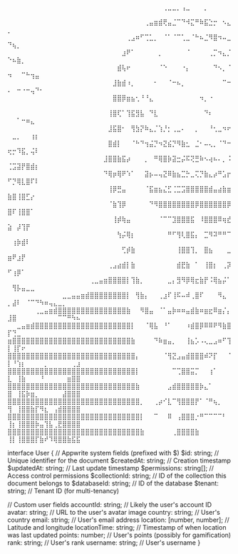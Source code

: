 ⠀⠀⠀⠀⠀⠀⠀⠀⠀⠀⠀⠀⠀⠀⠀⠀⠀⠀⠀⠀⠀⠀⠀⠀⠀⠀⠀⠀⠀⠀⠀⠀⠀⠀⢀⣀⣀⡀⢠⣀⠀⠀⠀⡀⠀⠀⠀⠀⠀⠀⠀⠀⠀⠀⠀⠀⠀⠀⠀⠀⠀⠀⠀⠀⠀
⠀⠀⠀⠀⠀⠀⠀⠀⠀⠀⠀⠀⠀⠀⠀⠀⠀⠀⠀⠀⠀⠀⠀⠀⠀⠀⠀⠀⠀⠀⢀⣤⣶⣾⢟⣤⣈⠉⠙⠺⣍⠛⠷⣯⣑⡒⠀⠢⣄⡀⠀⠀⠀⠀⠀⠀⠀⠀⠀⠀⠀⠀⠀⠀⠀
⠀⠀⠀⠀⠀⠀⠀⠀⠀⠀⠀⠀⠀⠀⠀⠀⠀⠀⠀⠀⠀⠀⠀⠀⠀⠀⢀⣠⠶⠋⢉⣁⡀⠀⠈⠁⠈⠉⢁⣀⠈⠓⠦⣈⠻⣿⠲⠤⣀⠙⢦⡀⠀⠀⠀⠀⠀⠀⠀⠀⠀⠀⠀⠀⠀
⠀⠀⠀⠀⠀⠀⠀⠀⠀⠀⠀⠀⠀⠀⠀⠀⠀⠀⠀⠀⠀⠀⠀⠀⠀⣰⠟⠁⠀⠀⠀⠀⠀⡀⠀⠀⠀⠀⠀⠈⠀⠀⠀⠀⢀⡉⠲⣄⡈⠑⠦⣷⡀⠀⠀⠀⠀⠀⠀⠀⠀⠀⠀⠀⠀
⠀⠀⠀⠀⠀⠀⠀⠀⠀⠀⠀⠀⠀⠀⠀⠀⠀⠀⠀⠀⠀⠀⠀⠀⣾⢧⠖⠀⠀⠀⠀⠀⠀⠈⠑⠀⠀⠀⠐⡄⠀⠀⠀⠀⠀⠙⠢⡀⠈⠲⠀⠀⠉⠓⢲⣤⠀⠀⠀⠀⠀⠀⠀⠀⠀
⠀⠀⠀⠀⠀⠀⠀⠀⠀⠀⠀⠀⠀⠀⠀⠀⠀⠀⠀⠀⠀⠀⠀⣸⣷⣾⠰⡀⠀⠀⠀⠀⠂⠀⠀⠈⠒⠦⡀⠀⠀⠀⠀⠀⠀⠀⠀⠉⠒⠄⠀⠒⠐⠒⢤⠙⠂⠀⠀⠀⠀⠀⠀⠀⠀
⠀⠀⠀⠀⠀⠀⠀⠀⠀⠀⠀⠀⠀⠀⠀⠀⠀⠀⠀⠀⠀⠀⠀⣿⣿⡿⣶⣦⢂⠘⠘⣄⠀⠀⠀⠀⠀⠀⠀⠀⠀⠀⠲⡀⠐⠀⠀⠀⠀⠀⠀⠀⠀⠀⠀⠀⠀⠀⠀⠀⠀⠀⠀⠀⠀
⠀⠀⠀⠀⠀⠀⠀⠀⠀⠀⠀⠀⠀⠀⠀⠀⠀⠀⠀⠀⠀⠀⢸⣿⢏⠁⢹⣯⣻⣧⠀⠙⣇⠀⠀⠀⠀⠀⠀⠀⠀⠀⠀⠙⠆⠀⠀⠀⠀⠀⠀⠁⠒⠶⣄⠀⠀⠀⠀⠀⠀⠀⠀⠀⠀
⠀⠀⠀⠀⠀⠀⠀⠀⠀⠀⠀⠀⠀⠀⠀⠀⠀⠀⠀⠀⠀⠀⣸⣯⣿⠂⠀⢻⣳⡝⠷⣄⡈⢱⡘⡂⢀⣀⠄⠀⠀⡀⠀⠀⠘⢂⣀⠲⠖⠀⣀⡀⠀⠀⢰⡆⠀⠀⠀⠀⠀⠀⠀⠀⠀
⠀⠀⠀⠀⠀⠀⠀⠀⠀⠀⠀⠀⠀⠀⠀⠀⠀⠀⠀⠀⠀⠀⣿⣾⡇⠀⠀⠈⠓⠙⢲⣬⡙⠲⣝⣮⡙⠻⣷⣂⠀⣈⠂⠤⢄⡀⠈⠙⠒⢖⡒⠹⣯⡀⢬⠇⠀⠀⠀⠀⠀⠀⠀⠀⠀
⠀⠀⠀⠀⠀⠀⠀⠀⠀⠀⠀⠀⠀⠀⠀⠀⠀⠀⠀⠀⠀⣸⣿⣿⣷⣯⡴⠀⠀⠀⡀⠀⠛⢿⣿⡷⣽⣒⡬⠯⢝⣛⠷⠢⢴⠦⠄⡀⠨⢈⣩⣽⡟⣿⣾⡆⠀⠀⠀⠀⠀⠀⠀⠀⠀
⠀⠀⠀⠀⠀⠀⠀⠀⠀⠀⠀⠀⠀⠀⠀⠀⠀⠀⠀⠀⠀⠙⢿⡶⢿⠟⠱⠁⠀⠀⣽⡦⠤⢤⣝⠿⣷⣦⣉⡓⣀⢍⡙⣷⣄⡴⠛⣡⡖⠋⡙⢿⣇⣿⠏⠇⠀⠀⠀⠀⠀⠀⠀⠀⠀
⠀⠀⠀⠀⠀⠀⠀⠀⠀⠀⠀⠀⠀⠀⠀⠀⠀⠀⠀⠀⠀⠀⢸⡿⣛⣤⠀⠀⠀⠀⠈⣯⣶⣦⣌⣋⢈⣉⣩⣿⣿⣿⣿⣿⣾⣤⣴⣷⣶⣷⣿⢸⣿⣋⡔⠀⠀⠀⠀⠀⠀⠀⠀⠀⠀
⠀⠀⠀⠀⠀⠀⠀⠀⠀⠀⠀⠀⠀⠀⠀⠀⠀⠀⠀⠀⠀⠀⠈⣷⢹⡿⠀⠀⠀⠀⠀⠙⠻⣿⣿⣿⣿⣿⣿⣿⣿⡿⣿⣿⣿⣿⣿⣿⡿⣿⠏⢸⣿⣿⠁⠀⠀⠀⠀⠀⠀⠀⠀⠀⠀
⠀⠀⠀⠀⠀⠀⠀⠀⠀⠀⠀⠀⠀⠀⠀⠀⠀⠀⠀⠀⠀⠀⠀⢸⡾⢷⣤⠀⠀⠀⠀⠀⠀⠈⠉⠉⣹⣿⣿⣿⣯⠀⠸⣿⣿⣿⠿⢶⣞⣵⠀⡼⢹⡟⠀⠀⠀⠀⠀⠀⠀⠀⠀⠀⠀
⠀⠀⠀⠀⠀⠀⠀⠀⠀⠀⠀⠀⠀⠀⠀⠀⠀⠀⠀⠀⠀⠀⠀⠀⢳⡬⢿⡆⠀⠀⠀⠀⠀⠀⠀⠛⠋⢻⢇⣿⣯⡄⠀⣉⠻⠽⠛⠛⠉⠀⢰⡷⣾⠇⠀⠀⠀⠀⠀⠀⠀⠀⠀⠀⠀
⠀⠀⠀⠀⠀⠀⠀⠀⠀⠀⠀⠀⠀⠀⠀⠀⠀⠀⠀⠀⠀⠀⠀⠀⠀⢋⡾⣷⠀⠀⠀⠀⠀⠀⠀⠀⠀⢸⣿⣿⢹⡀⠀⣿⣦⠀⠀⠀⣀⣶⠟⣰⡟⠀⠀⠀⠀⠀⠀⠀⠀⠀⠀⠀⠀
⠀⠀⠀⠀⠀⠀⠀⠀⠀⠀⠀⠀⠀⠀⠀⠀⠀⠀⠀⠀⠀⠀⢀⣠⣴⣾⡇⣷⠀⠀⠀⠀⠀⠀⠀⠀⠀⣾⣟⣷⠀⠁⠀⢸⣿⡆⠀⢀⡽⠋⢰⡿⠁⠀⠀⠀⠀⠀⠀⠀⠀⠀⠀⠀⠀
⠀⠀⠀⠀⠀⠀⠀⠀⠀⠀⠀⠀⠀⠀⠀⠀⠀⠀⢀⣀⣤⣶⣿⣿⣿⣿⡇⢹⣷⡀⠀⠀⠀⠀⠀⣀⡄⣻⠻⡿⢿⣖⣷⡟⠨⢿⣦⡬⠁⠀⢻⡧⣤⣀⣀⠀⠀⠀⠀⠀⠀⠀⠀⠀⠀
⠀⠀⠀⠀⠀⠀⠀⠀⠀⠀⠀⠀⣀⣀⣤⣤⣶⣾⣿⣿⣿⣿⣿⣿⣿⣿⡇⠀⢻⣷⡄⠀⠀⢀⣰⠏⢸⠯⠤⠾⢀⣿⠏⠀⠀⠀⠻⣄⠀⡀⣼⠇⠀⠈⠉⠙⠳⠶⢤⣄⣀⡀⠀⠀⠀
⠀⠀⠀⠀⠀⠀⢀⣀⣤⣶⣾⣿⣿⣿⣿⣿⣿⣿⣿⣿⣿⣿⣿⣿⣿⣿⣷⠀⠀⠻⣿⣤⠀⠈⠁⣤⡷⠶⠶⣤⣾⣷⠶⣶⣖⠿⣶⡌⡄⣸⣿⠀⠀⠀⠀⠀⠀⠀⠀⠀⠉⠉⠛⠳⠦
⠀⠀⣀⣤⣶⣾⣿⣿⣿⣿⣿⣿⣿⣿⣿⣿⣿⣿⣿⣿⣿⣿⣿⣿⣿⣿⣿⡇⠀⠀⠈⢿⣧⠀⠘⠁⠀⠀⠀⠰⣾⣿⡿⠿⠿⠟⠻⣷⣿⡏⢙⣀⠀⠀⠀⠀⠀⠀⠀⠀⠀⠀⠀⠀⠀
⣶⣿⣿⣿⣿⣿⣿⣿⣿⣿⣿⣿⣿⣿⣿⣿⣿⣿⣿⣿⣿⣿⣿⣿⣿⣿⣿⣷⠀⠀⠀⠀⠙⠷⣶⣤⡀⠀⠀⢸⣦⡡⠠⢄⣀⣠⠶⠋⢹⡇⢸⡏⠖⠀⠀⠀⠀⠀⠀⠀⠀⠀⠀⠀⠀
⣿⣿⣿⣿⣿⣿⣿⣿⣿⣿⣿⣿⣿⣿⣿⣿⣿⣿⣿⣿⣿⣿⣿⣿⣿⣿⣿⣿⡄⠀⠀⠀⠀⠀⠈⢻⣝⣠⣤⣾⣿⣿⣿⠾⠝⡏⠀⠀⠈⡇⠘⢱⡆⠀⠀⠀⠀⡀⠀⠀⠀⠀⠀⢀⣰
⣿⣿⣿⣿⣿⣿⣿⣿⣿⣿⣿⣿⣿⣿⣿⣿⣿⣿⣿⣿⣿⣿⣿⣿⣿⣿⣿⣿⡇⠀⠀⠀⠀⠀⠀⠀⠉⢉⣿⣿⣭⡉⠀⠀⢰⠁⠀⠀⠀⣇⠀⢸⣷⠀⠀⠀⠘⠀⠀⠀⠀⠀⣶⣿⣿
⣿⣿⣿⣿⣿⣿⣿⣿⣿⣿⣿⣿⣿⣿⣿⣿⣿⣿⣿⣿⣿⣿⣿⣿⣿⣿⣿⣿⣷⠀⠀⠀⠀⠀⠀⣠⣾⣿⣿⣿⣿⣿⡷⣄⠁⠀⠀⠀⠀⣿⠀⢸⣯⡷⣶⡀⠀⠀⠀⠀⠀⣼⣿⣿⣿
⣿⣿⣿⣿⣿⣿⣿⣿⣿⣿⣿⣿⣿⣿⣿⣿⣿⣿⣿⣿⣿⣿⣿⣿⣿⣿⣿⣿⣿⡀⠀⠀⢀⡴⠊⣇⠉⢻⣿⣿⣿⡟⠁⠈⠛⢦⡀⠀⠀⢻⠀⢸⣿⣿⣷⡏⠻⣆⠀⢠⣾⣿⣿⣿⣿
⣿⣿⣿⣿⣿⣿⣿⣿⣿⣿⣿⣿⣿⣿⣿⣿⣿⣿⣿⣿⣿⣿⣿⣿⣿⣿⣿⣿⣿⡇⠀⠀⠉⠀⠀⠿⠀⢠⣿⣿⣿⡐⠛⠉⠉⠉⠉⠃⠀⢸⡆⢸⣿⣿⣿⡷⣤⢹⣧⢀⣟⣿⣿⣿⣿
⣿⣿⣿⣿⣿⣿⣿⣿⣿⣿⣿⣿⣿⣿⣿⣿⣿⣿⣿⣿⣿⣿⣿⣿⣿⣿⣿⣿⣿⣷⠀⠀⠀⠀⠀⠀⢀⣿⣿⣿⣿⣷⠀⠀⠀⠀⠀⠀⠀⢸⡇⢸⣿⣿⣿⡏⣷⠞⠹⢿⣿⣿⣷⣯⣯

interface User {
// Appwrite system fields (prefixed with $)
$id: string; // Unique identifier for the document
$createdAt: string; // Creation timestamp
$updatedAt: string; // Last update timestamp
$permissions: string[]; // Access control permissions
$collectionId: string; // ID of the collection this document belongs to
$databaseId: string; // ID of the database
$tenant: string; // Tenant ID (for multi-tenancy)

// Custom user fields
accountId: string; // Likely the user's account ID
avatar: string; // URL to the user's avatar image
country: string; // User's country
email: string; // User's email address
location: [number, number]; // Latitude and longitude
locationTime: string; // Timestamp of when location was last updated
points: number; // User's points (possibly for gamification)
rank: string; // User's rank
username: string; // User's username
}

